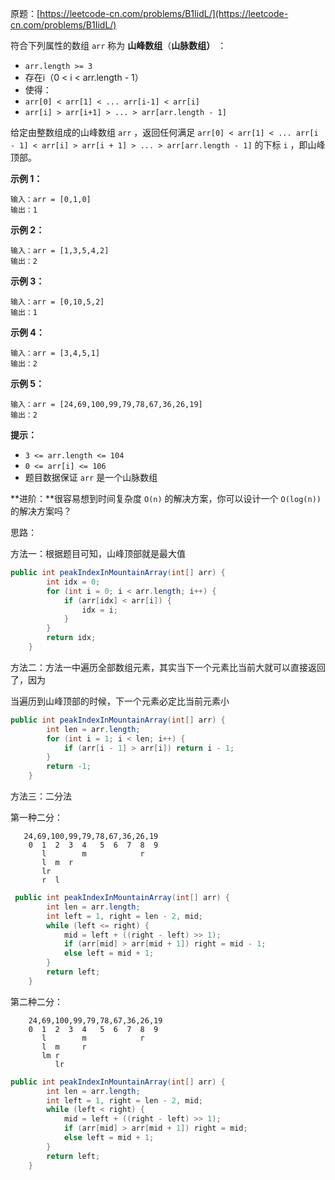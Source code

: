原题：[https://leetcode-cn.com/problems/B1IidL/](https://leetcode-cn.com/problems/B1IidL/)

符合下列属性的数组 `arr` 称为 **山峰数组**（**山脉数组）** ：

- `arr.length >= 3`
- 存在i（0 < i < arr.length - 1）
-  使得：
  - `arr[0] < arr[1] < ... arr[i-1] < arr[i]`
  - `arr[i] > arr[i+1] > ... > arr[arr.length - 1]`

给定由整数组成的山峰数组 `arr` ，返回任何满足 `arr[0] < arr[1] < ... arr[i - 1] < arr[i] > arr[i + 1] > ... > arr[arr.length - 1]` 的下标 `i` ，即山峰顶部。

**示例 1：**

```shell
输入：arr = [0,1,0]
输出：1
```

**示例 2：**

```shell
输入：arr = [1,3,5,4,2]
输出：2
```

**示例 3：**

```shell
输入：arr = [0,10,5,2]
输出：1
```

**示例 4：**

```shell
输入：arr = [3,4,5,1]
输出：2
```

**示例 5：**

```shell
输入：arr = [24,69,100,99,79,78,67,36,26,19]
输出：2
```

**提示：**

- `3 <= arr.length <= 104`
- `0 <= arr[i] <= 106`
- 题目数据保证 `arr` 是一个山脉数组

**进阶：**很容易想到时间复杂度 `O(n)` 的解决方案，你可以设计一个 `O(log(n))` 的解决方案吗？

思路：

方法一：根据题目可知，山峰顶部就是最大值

```java
public int peakIndexInMountainArray(int[] arr) {
        int idx = 0;
        for (int i = 0; i < arr.length; i++) {
            if (arr[idx] < arr[i]) {
                idx = i;
            }
        }
        return idx;
    }
```

方法二：方法一中遍历全部数组元素，其实当下一个元素比当前大就可以直接返回了，因为

当遍历到山峰顶部的时候，下一个元素必定比当前元素小

```java
public int peakIndexInMountainArray(int[] arr) {
        int len = arr.length;
        for (int i = 1; i < len; i++) {
            if (arr[i - 1] > arr[i]) return i - 1;
        }
        return -1;
    }

```

方法三：二分法

第一种二分：

```shell
   24,69,100,99,79,78,67,36,26,19
    0  1  2  3  4   5  6  7  8  9
       l        m            r
       l  m  r
       lr
       r  l
```

```java
 public int peakIndexInMountainArray(int[] arr) {
        int len = arr.length;
        int left = 1, right = len - 2, mid;
        while (left <= right) {
            mid = left + ((right - left) >> 1);
            if (arr[mid] > arr[mid + 1]) right = mid - 1;
            else left = mid + 1;
        }
        return left;
    }
```

第二种二分：

```
    24,69,100,99,79,78,67,36,26,19
    0  1  2  3  4   5  6  7  8  9
       l        m            r
       l  m     r
       lm r
          lr
```

```java
public int peakIndexInMountainArray(int[] arr) {
        int len = arr.length;
        int left = 1, right = len - 2, mid;
        while (left < right) {
            mid = left + ((right - left) >> 1);
            if (arr[mid] > arr[mid + 1]) right = mid;
            else left = mid + 1;
        }
        return left;
    }
```

